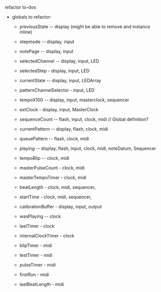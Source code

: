 refactor to-dos

- globals to refactor:

  - previousState -- display (might be able to remove and instance inline)

  - stepmode -- display, input
  - notePage -- display, input

  - selectedChannel --    display, input, LED
  - selectedStep -        display, input, LED
  - currentState -- display, input, LEDArray

  - patternChannelSelector - input, LED

  - tempoX100  -- display, input, masterclock, sequencer
  - extClock - display, input, MasterClock

  - sequenceCount -- flash, input, clock, midi // Global definition?

  - currentPattern -- display, flash, clock, midi
  - queuePattern -- flash, clock, midi

  - playing -- display, flash, input, clock, midi, noteDatum, Sequencer

  - tempoBlip -- clock, midi
  - masterPulseCount - clock, midi
  - masterTempoTimer - clock, midi

  - beatLength - clock, midi, sequencer,
  - startTime - clock, midi, sequencer,

  - calibrationBuffer - display, input, output

  - wasPlaying -- clock
  - lastTimer - clock
  - internalClockTimer - clock

  - blipTimer - midi
  - testTimer - midi
  - pulseTimer - midi
  - firstRun - midi
  - lastBeatLength - midi
